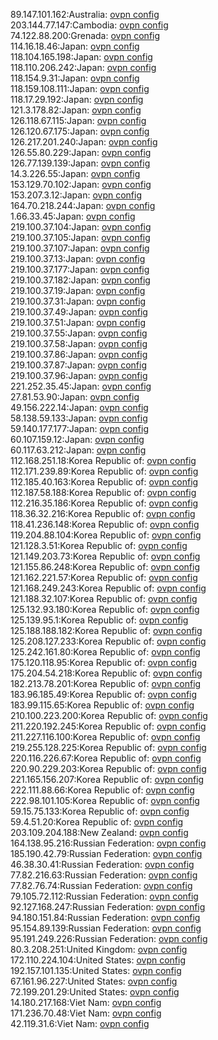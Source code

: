89.147.101.162:Australia: [ovpn config](vpn/89_147_101_162.ovpn)  
203.144.77.147:Cambodia: [ovpn config](vpn/203_144_77_147.ovpn)  
74.122.88.200:Grenada: [ovpn config](vpn/74_122_88_200.ovpn)  
114.16.18.46:Japan: [ovpn config](vpn/114_16_18_46.ovpn)  
118.104.165.198:Japan: [ovpn config](vpn/118_104_165_198.ovpn)  
118.110.206.242:Japan: [ovpn config](vpn/118_110_206_242.ovpn)  
118.154.9.31:Japan: [ovpn config](vpn/118_154_9_31.ovpn)  
118.159.108.111:Japan: [ovpn config](vpn/118_159_108_111.ovpn)  
118.17.29.192:Japan: [ovpn config](vpn/118_17_29_192.ovpn)  
121.3.178.82:Japan: [ovpn config](vpn/121_3_178_82.ovpn)  
126.118.67.115:Japan: [ovpn config](vpn/126_118_67_115.ovpn)  
126.120.67.175:Japan: [ovpn config](vpn/126_120_67_175.ovpn)  
126.217.201.240:Japan: [ovpn config](vpn/126_217_201_240.ovpn)  
126.55.80.229:Japan: [ovpn config](vpn/126_55_80_229.ovpn)  
126.77.139.139:Japan: [ovpn config](vpn/126_77_139_139.ovpn)  
14.3.226.55:Japan: [ovpn config](vpn/14_3_226_55.ovpn)  
153.129.70.102:Japan: [ovpn config](vpn/153_129_70_102.ovpn)  
153.207.3.12:Japan: [ovpn config](vpn/153_207_3_12.ovpn)  
164.70.218.244:Japan: [ovpn config](vpn/164_70_218_244.ovpn)  
1.66.33.45:Japan: [ovpn config](vpn/1_66_33_45.ovpn)  
219.100.37.104:Japan: [ovpn config](vpn/219_100_37_104.ovpn)  
219.100.37.105:Japan: [ovpn config](vpn/219_100_37_105.ovpn)  
219.100.37.107:Japan: [ovpn config](vpn/219_100_37_107.ovpn)  
219.100.37.13:Japan: [ovpn config](vpn/219_100_37_13.ovpn)  
219.100.37.177:Japan: [ovpn config](vpn/219_100_37_177.ovpn)  
219.100.37.182:Japan: [ovpn config](vpn/219_100_37_182.ovpn)  
219.100.37.19:Japan: [ovpn config](vpn/219_100_37_19.ovpn)  
219.100.37.31:Japan: [ovpn config](vpn/219_100_37_31.ovpn)  
219.100.37.49:Japan: [ovpn config](vpn/219_100_37_49.ovpn)  
219.100.37.51:Japan: [ovpn config](vpn/219_100_37_51.ovpn)  
219.100.37.55:Japan: [ovpn config](vpn/219_100_37_55.ovpn)  
219.100.37.58:Japan: [ovpn config](vpn/219_100_37_58.ovpn)  
219.100.37.86:Japan: [ovpn config](vpn/219_100_37_86.ovpn)  
219.100.37.87:Japan: [ovpn config](vpn/219_100_37_87.ovpn)  
219.100.37.96:Japan: [ovpn config](vpn/219_100_37_96.ovpn)  
221.252.35.45:Japan: [ovpn config](vpn/221_252_35_45.ovpn)  
27.81.53.90:Japan: [ovpn config](vpn/27_81_53_90.ovpn)  
49.156.222.14:Japan: [ovpn config](vpn/49_156_222_14.ovpn)  
58.138.59.133:Japan: [ovpn config](vpn/58_138_59_133.ovpn)  
59.140.177.177:Japan: [ovpn config](vpn/59_140_177_177.ovpn)  
60.107.159.12:Japan: [ovpn config](vpn/60_107_159_12.ovpn)  
60.117.63.212:Japan: [ovpn config](vpn/60_117_63_212.ovpn)  
112.168.251.18:Korea Republic of: [ovpn config](vpn/112_168_251_18.ovpn)  
112.171.239.89:Korea Republic of: [ovpn config](vpn/112_171_239_89.ovpn)  
112.185.40.163:Korea Republic of: [ovpn config](vpn/112_185_40_163.ovpn)  
112.187.58.188:Korea Republic of: [ovpn config](vpn/112_187_58_188.ovpn)  
112.216.35.186:Korea Republic of: [ovpn config](vpn/112_216_35_186.ovpn)  
118.36.32.216:Korea Republic of: [ovpn config](vpn/118_36_32_216.ovpn)  
118.41.236.148:Korea Republic of: [ovpn config](vpn/118_41_236_148.ovpn)  
119.204.88.104:Korea Republic of: [ovpn config](vpn/119_204_88_104.ovpn)  
121.128.3.51:Korea Republic of: [ovpn config](vpn/121_128_3_51.ovpn)  
121.149.203.73:Korea Republic of: [ovpn config](vpn/121_149_203_73.ovpn)  
121.155.86.248:Korea Republic of: [ovpn config](vpn/121_155_86_248.ovpn)  
121.162.221.57:Korea Republic of: [ovpn config](vpn/121_162_221_57.ovpn)  
121.168.249.243:Korea Republic of: [ovpn config](vpn/121_168_249_243.ovpn)  
121.188.32.107:Korea Republic of: [ovpn config](vpn/121_188_32_107.ovpn)  
125.132.93.180:Korea Republic of: [ovpn config](vpn/125_132_93_180.ovpn)  
125.139.95.1:Korea Republic of: [ovpn config](vpn/125_139_95_1.ovpn)  
125.188.188.182:Korea Republic of: [ovpn config](vpn/125_188_188_182.ovpn)  
125.208.127.233:Korea Republic of: [ovpn config](vpn/125_208_127_233.ovpn)  
125.242.161.80:Korea Republic of: [ovpn config](vpn/125_242_161_80.ovpn)  
175.120.118.95:Korea Republic of: [ovpn config](vpn/175_120_118_95.ovpn)  
175.204.54.218:Korea Republic of: [ovpn config](vpn/175_204_54_218.ovpn)  
182.213.78.201:Korea Republic of: [ovpn config](vpn/182_213_78_201.ovpn)  
183.96.185.49:Korea Republic of: [ovpn config](vpn/183_96_185_49.ovpn)  
183.99.115.65:Korea Republic of: [ovpn config](vpn/183_99_115_65.ovpn)  
210.100.223.200:Korea Republic of: [ovpn config](vpn/210_100_223_200.ovpn)  
211.220.192.245:Korea Republic of: [ovpn config](vpn/211_220_192_245.ovpn)  
211.227.116.100:Korea Republic of: [ovpn config](vpn/211_227_116_100.ovpn)  
219.255.128.225:Korea Republic of: [ovpn config](vpn/219_255_128_225.ovpn)  
220.116.226.67:Korea Republic of: [ovpn config](vpn/220_116_226_67.ovpn)  
220.90.229.203:Korea Republic of: [ovpn config](vpn/220_90_229_203.ovpn)  
221.165.156.207:Korea Republic of: [ovpn config](vpn/221_165_156_207.ovpn)  
222.111.88.66:Korea Republic of: [ovpn config](vpn/222_111_88_66.ovpn)  
222.98.101.105:Korea Republic of: [ovpn config](vpn/222_98_101_105.ovpn)  
59.15.75.133:Korea Republic of: [ovpn config](vpn/59_15_75_133.ovpn)  
59.4.51.20:Korea Republic of: [ovpn config](vpn/59_4_51_20.ovpn)  
203.109.204.188:New Zealand: [ovpn config](vpn/203_109_204_188.ovpn)  
164.138.95.216:Russian Federation: [ovpn config](vpn/164_138_95_216.ovpn)  
185.190.42.79:Russian Federation: [ovpn config](vpn/185_190_42_79.ovpn)  
46.38.30.41:Russian Federation: [ovpn config](vpn/46_38_30_41.ovpn)  
77.82.216.63:Russian Federation: [ovpn config](vpn/77_82_216_63.ovpn)  
77.82.76.74:Russian Federation: [ovpn config](vpn/77_82_76_74.ovpn)  
79.105.72.112:Russian Federation: [ovpn config](vpn/79_105_72_112.ovpn)  
92.127.168.247:Russian Federation: [ovpn config](vpn/92_127_168_247.ovpn)  
94.180.151.84:Russian Federation: [ovpn config](vpn/94_180_151_84.ovpn)  
95.154.89.139:Russian Federation: [ovpn config](vpn/95_154_89_139.ovpn)  
95.191.249.226:Russian Federation: [ovpn config](vpn/95_191_249_226.ovpn)  
80.3.208.251:United Kingdom: [ovpn config](vpn/80_3_208_251.ovpn)  
172.110.224.104:United States: [ovpn config](vpn/172_110_224_104.ovpn)  
192.157.101.135:United States: [ovpn config](vpn/192_157_101_135.ovpn)  
67.161.96.227:United States: [ovpn config](vpn/67_161_96_227.ovpn)  
72.199.201.29:United States: [ovpn config](vpn/72_199_201_29.ovpn)  
14.180.217.168:Viet Nam: [ovpn config](vpn/14_180_217_168.ovpn)  
171.236.70.48:Viet Nam: [ovpn config](vpn/171_236_70_48.ovpn)  
42.119.31.6:Viet Nam: [ovpn config](vpn/42_119_31_6.ovpn)  
